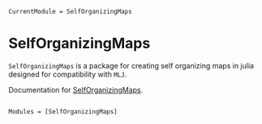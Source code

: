 ```@meta
CurrentModule = SelfOrganizingMaps
```

# SelfOrganizingMaps

`SelfOrganizingMaps` is a package for creating self organizing maps in julia designed for compatibility with `MLJ`. 

Documentation for [SelfOrganizingMaps](https://github.com/john-waczak/SelfOrganizingMaps.jl).

```@index
```

```@autodocs
Modules = [SelfOrganizingMaps]
```

